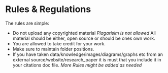 # Rules & Regulations

The rules are simple:
- Do not upload any copyrighted material *Plagarisim is not allowed* All material should be either, open source or should be ones own work.
- You are allowed to take credit for your work.
- Make sure to maintain folder positions.
- If you have taken data/knowledge/images/diagrams/graphs etc from an external source/website/research_paper it is must that you include it in your citations doc file.
*More Rules might be added as needed*


